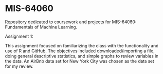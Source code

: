 # MIS-64060
Repository dedicated to coursework and projects for MIS-64060: Fundamentals of Machine Learning.

Assignment 1:

This assignment focused on familiarizing the class with the functionality and use of R and GitHub. The objectives included downloaded/importing a file, doing general descriptive statistics, and simple graphs to review variables in the data. An AirBnb data set for New York City was chosen as the data set for my review.

